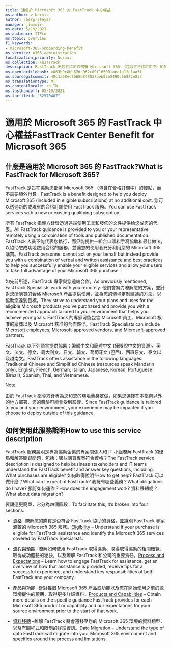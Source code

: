 ```yaml
---
title: 適用於 Microsoft 365 的 FastTrack 中心權益
ms.author: v-bermic
author: rberg-steyer
manager: jimmuir
ms.date: 5/19/2021
ms.audience: ITPro
ms.topic: overview
f1_keywords:
- microsoft-365-onboarding-benefit
ms.service: o365-administration
localization_priority: Normal
ms.collection: FastTrack
description: FastTrack 是旨在協助您部署 Microsoft 365 （包含在合格訂閱中）的優點，而不需要額外付費。 您可以透過新的或現有的合格訂閱使用 FastTrack 服務。
ms.openlocfilehash: e063b9c0bb67dc962c89f165001aecfa1fe1aa5f
ms.sourcegitcommit: 48c1a68ecf668b849037beb05b5490c6b922e833
ms.translationtype: MT
ms.contentlocale: zh-TW
ms.lasthandoff: 05/19/2021
ms.locfileid: "52570407"
---
```

# <a name="fasttrack-center-benefit-for-microsoft-365"></a><span data-ttu-id="7f26d-104">適用於 Microsoft 365 的 FastTrack 中心權益</span><span class="sxs-lookup"><span data-stu-id="7f26d-104">FastTrack Center Benefit for Microsoft 365</span></span>

## <a name="what-is-fasttrack-for-microsoft-365"></a><span data-ttu-id="7f26d-105">什麼是適用於 Microsoft 365 的 FastTrack?</span><span class="sxs-lookup"><span data-stu-id="7f26d-105">What is FastTrack for Microsoft 365?</span></span>

<span data-ttu-id="7f26d-106">FastTrack 是旨在協助您部署 Microsoft 365 （包含在合格訂閱中）的優點，而不需要額外付費。</span><span class="sxs-lookup"><span data-stu-id="7f26d-106">FastTrack is a benefit designed to help you deploy Microsoft 365 (included in eligible subscriptions) at no additional cost.</span></span> <span data-ttu-id="7f26d-107">您可以透過新的或現有的合格訂閱使用 FastTrack 服務。</span><span class="sxs-lookup"><span data-stu-id="7f26d-107">You can use FastTrack services with a new or existing qualifying subscription.</span></span>

<span data-ttu-id="7f26d-108">所有 FastTrack 指導方針皆透過遠端使用工具和發佈的文件提供給您或您的代表。</span><span class="sxs-lookup"><span data-stu-id="7f26d-108">All FastTrack guidance is provided to you or your representative remotely using a combination of tools and published documentation.</span></span> <span data-ttu-id="7f26d-109">FastTrack 人員不能代表您執行，而只能提供一組合口頭和手寫協助和最佳做法，以協助您成功地啟用合格的服務，並讓您的使用者充分利用您的 Microsoft 365 購買。</span><span class="sxs-lookup"><span data-stu-id="7f26d-109">FastTrack personnel cannot act on your behalf but instead provide you with a combination of verbal and written assistance and best practices to help you successfully enable your eligible services and allow your users to take full advantage of your Microsoft 365 purchase.</span></span>

<span data-ttu-id="7f26d-110">如先前所述，FastTrack 專家與您遠端合作。</span><span class="sxs-lookup"><span data-stu-id="7f26d-110">As previously mentioned, FastTrack Specialists work with you remotely.</span></span> <span data-ttu-id="7f26d-111">他們會努力瞭解您的方案，並針對您所購買的合格 Microsoft 產品提供使用，並為您的環境定制建議的方法，以協助您達到目標。</span><span class="sxs-lookup"><span data-stu-id="7f26d-111">They strive to understand your plans and uses for the eligible Microsoft products you’ve purchased and provide you with a recommended approach tailored to your environment that helps you achieve your goals.</span></span> <span data-ttu-id="7f26d-112">FastTrack 的專家可能包含 Microsoft 員工、Microsoft 核准的廠商以及 Microsoft 核准的合作夥伴。</span><span class="sxs-lookup"><span data-stu-id="7f26d-112">FastTrack Specialists can include Microsoft employees, Microsoft-approved vendors, and Microsoft-approved partners.</span></span>

<span data-ttu-id="7f26d-113">FastTrack 以下列語言提供協助：繁體中文和簡體中文 (僅限說中文的資源)、英文、法文、德文、義大利文、日文、韓文、葡萄牙文 (巴西)、西班牙文、泰文以及越南文。</span><span class="sxs-lookup"><span data-stu-id="7f26d-113">FastTrack offers assistance in the following languages: Traditional Chinese and Simplified Chinese (resources speak Mandarin only), English, French, German, Italian, Japanese, Korean, Portuguese (Brazil), Spanish, Thai, and Vietnamese.</span></span>

> [!NOTE]
> <span data-ttu-id="7f26d-114">由於 FastTrack 指導方針專為您和您的環境量身定做，如果您選擇在本指南以外的地方部署，您的體驗可能會受到影響。</span><span class="sxs-lookup"><span data-stu-id="7f26d-114">Since FastTrack guidance is tailored to you and your environment, your experience may be impacted if you choose to deploy outside of this guidance.</span></span>

## <a name="how-to-use-this-service-description"></a><span data-ttu-id="7f26d-115">如何使用此服務說明</span><span class="sxs-lookup"><span data-stu-id="7f26d-115">How to use this service description</span></span>

<span data-ttu-id="7f26d-116">FastTrack 服務說明是專為協助企業的專案關係人和 IT 小組瞭解 FastTrack 的優點和解答關鍵問題，包括：哪些購買專案符合資格？</span><span class="sxs-lookup"><span data-stu-id="7f26d-116">The FastTrack service description is designed to help business stakeholders and IT teams understand the FastTrack benefit and answer key questions, including: What purchases are eligible?</span></span> <span data-ttu-id="7f26d-117">如何取得說明?</span><span class="sxs-lookup"><span data-stu-id="7f26d-117">How to get help?</span></span> <span data-ttu-id="7f26d-118">FastTrack 可以做什麼？</span><span class="sxs-lookup"><span data-stu-id="7f26d-118">What can I expect of FastTrack?</span></span> <span data-ttu-id="7f26d-119">我擁有哪些義務？</span><span class="sxs-lookup"><span data-stu-id="7f26d-119">What obligations do I have?</span></span> <span data-ttu-id="7f26d-120">預訂如何運作？</span><span class="sxs-lookup"><span data-stu-id="7f26d-120">How does the engagement work?</span></span> <span data-ttu-id="7f26d-121">資料移轉呢？</span><span class="sxs-lookup"><span data-stu-id="7f26d-121">What about data migration?</span></span>

<span data-ttu-id="7f26d-122">要讓這更簡單，它分為四個區段：</span><span class="sxs-lookup"><span data-stu-id="7f26d-122">To facilitate this, it’s broken into four sections:</span></span>

  - <span data-ttu-id="7f26d-123">[資格](eligibility.md) –瞭解您的購買是否符合 FastTrack 協助的資格，並識別 FastTrack 專家涵蓋的 Microsoft 365 服務。</span><span class="sxs-lookup"><span data-stu-id="7f26d-123">[Eligibility](eligibility.md) – Understand if your purchase is eligible for FastTrack assistance and identify the Microsoft 365 services covered by FastTrack Specialists.</span></span>

  - <span data-ttu-id="7f26d-124">[流程與預期](process-and-expectations.md) –瞭解如何使用 FastTrack 取得協助、取得取得協助的相關概覽、取得成功體驗的秘訣，以及瞭解 FastTrack 和公司的重要責任。</span><span class="sxs-lookup"><span data-stu-id="7f26d-124">[Process and Expectations](process-and-expectations.md) – Learn how to engage FastTrack for assistance, get an overview of how that assistance is provided, receive tips for a successful experience, and understand key responsibilities of both FastTrack and your company.</span></span>

  - <span data-ttu-id="7f26d-125">[產品與功能](products-and-capabilities.md) -針對每個 Microsoft 365 產品或功能以及您在開始使用之前的源環境提供的預期，取得更多詳細資料。</span><span class="sxs-lookup"><span data-stu-id="7f26d-125">[Products and Capabilities](products-and-capabilities.md) – Obtain more details on the specific guidance FastTrack provides for each Microsoft 365 product or capability and our expectations for your source environment prior to the start of that work.</span></span>

  - <span data-ttu-id="7f26d-126">[資料移轉](data-migration.md) –瞭解 FastTrack 將會遷移至您的 Microsoft 365 環境的資料類型，以及有關程式和限制的詳細資訊。</span><span class="sxs-lookup"><span data-stu-id="7f26d-126">[Data Migration](data-migration.md) – Understand the type of data FastTrack will migrate into your Microsoft 365 environment and specifics around the process and limitations.</span></span>
